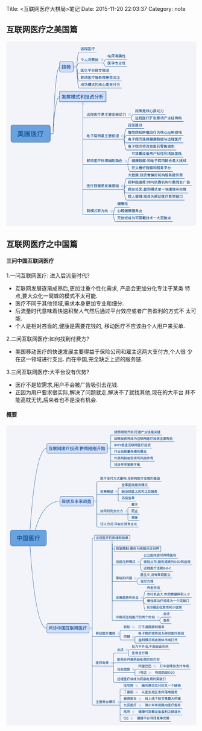 Title: <互联网医疗大棋局>笔记
Date: 2015-11-20 22:03:37
Category: note

## 互联网医疗之美国篇 ##
![Medical American](images/美国医疗.png)


## 互联网医疗之中国篇 ##

#### 三问中国互联网医疗 ####
1.一问互联网医疗: 进入后流量时代?

 * 互联网发展逐渐成熟后,更加注重个性化需求, 产品会更加分化专注于某类
     特点,要大众化一窝蜂的模式不太可能.
 * 医疗不同于其他领域,需求本身更加专业和细分.
 * 后流量时代意味着快速积聚人气然后通过平台效应或者广告盈利的方式不
     太可能.
 * 个人是相对吝啬的,健康是需要花钱的, 移动医疗不应该由个人用户来买单.

2.二问互联网医疗:如何找到付费方?

* 美国移动医疗的快速发展主要得益于保险公司和雇主这两大支付方,个人很
     少在这一领域进行支出. 而在中国,完全缺乏上述的服务链.

3.三问互联网医疗:大平台没有优势?

* 医疗不是软需求,用户不会被广告吸引去花钱.
* 正因为用户要求很实际,解决了问题就走,解决不了就找其他,现在的大平台
     并不能高枕无忧,后来者也不是没有机会.

#### 概要 ####

![中国互联网医疗](images/中国医疗.png)
